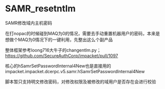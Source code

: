 # SAMR_resetntlm
SAMR修改域内主机密码

在打nopac的时候碰到MAQ为0的情况，需要去手动重置机器用户的密码，本来是想做个MAQ为0情况下的一键利用，先整出这么个副产品

整体框架参考loong716大牛子的changentlm.py；https://github.com/SecureAuthCorp/impacket/pull/1097

核心的hSamrSetPasswordInternal4New也是直接用的impacket.impacket.dcerpc.v5.samr.hSamrSetPasswordInternal4New

脚本暂只支持明文修改密码，对修改权限及被修改的域用户是否存在会进行校验
